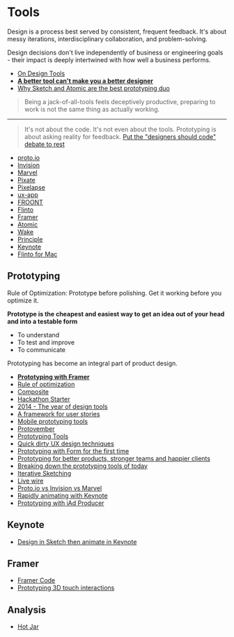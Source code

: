 # Tools

Design is a process best served by consistent, frequent feedback. It's about messy iterations, interdisciplinary collaboration, and problem-solving.

Design decisions don't live independently of business or engineering goals - their impact is deeply intertwined with how well a business performs.

* [On Design Tools](https://speakerdeck.com/joshpuckett/on-design-tools)
* [**A better tool can't make you a better designer**](https://deardesignstudent.com/mo-tools-mo-problems-9ff8abeb98ee)
* [Why Sketch and Atomic are the best prototyping duo](https://webdesignledger.com/sketch-atomic-io)

> Being a jack-of-all-tools feels deceptively productive, preparing to work is not the same thing as actually working.

---

> It's not about the code. It's not even about the tools. Prototyping is about asking reality for feedback. [Put the "designers should code" debate to rest](http://www.the-haystack.com/2015/09/02/put-the-designers-should-code-debate-to-rest/)

* [proto.io](https://proto.io/)
* [Invision](http://www.invisionapp.com/)
* [Marvel](https://marvelapp.com/)
* [Pixate](http://www.pixate.com/)
* [Pixelapse](https://www.pixelapse.com/)
* [ux-app](https://www.ux-app.com/)
* [FROONT](http://froont.com/)
* [Flinto](https://www.flinto.com/)
* [Framer](http://framerjs.com/)
* [Atomic](atomic.io)
* [Wake](https://wake.io/)
* [Principle](http://principleformac.com/)
* [Keynote](http://www.lindadong.com/blog/keynotemotiongraphic)
* [Flinto for Mac](https://www.flinto.com/mac)

## Prototyping

Rule of Optimization: Prototype before polishing. Get it working before you optimize it.

**Prototype is the cheapest and easiest way to get an idea out of your head and into a testable form**

* To understand
* To test and improve
* To communicate

Prototyping has become an integral part of product design.

* [**Prototyping with Framer**](http://nlevin.com/whitespace/)
* [Rule of optimization](http://www.faqs.org/docs/artu/ch01s06.html#id2879078)
* [Composite](http://www.getcomposite.com/)
* [Hackathon Starter](https://github.com/sahat/hackathon-starter)
* [2014 - The year of design tools](https://medium.com/@extremelyn/2014-the-year-of-design-tools-3c449d771e62)
* [A framework for user stories](https://medium.com/@jonatisokon/a-framework-for-user-stories-bc3dc323eca9)
* [Mobile prototyping tools](http://www.moneysummit.com/the-summit/2014/12/10/9-mobile-prototyping-tools-every-designer-should-consider)
* [Protovember](http://makeshowlearn.com/protovember-recap/)
* [Prototyping Tools](http://prototypingtools.co/)
* [Quick dirty UX design techniques](http://blog.placeit.net/quick-dirty-ux-design-techniques/)
* [Prototyping with Form for the first time](https://medium.com/@makeshowlearn/prototyping-with-form-for-the-first-time-a2cf2982a952)
* [Prototyping for better products, stronger teams and happier clients](http://www.smashingmagazine.com/2014/09/19/prototyping-for-better-products-stronger-teams-and-happier-clients/)
* [Breaking down the prototyping tools of today](http://stephenmeszaros.com/posts/prototyping-tools.html)
* [Iterative Sketching](http://atendesigngroup.com/blog/iterative-sketching)
* [Live wire](http://ngenworks.com/blog/live-wires-better-prototyping/)
* [Proto.io vs Invision vs Marvel](https://www.enolalabs.com/blog/archives/best-app-prototyping-tool-proto.io-vs.-invision-vs.-marvel)
* [Rapidly animating with Keynote](http://blog.uxtree.io/rapidly-animating-with-keynote/)
* [Prototyping with iAd Producer](http://www.lindadong.com/blog/prototyping-with-iad-producer)

## Keynote

* [Design in Sketch then animate in Keynote](https://medium.com/@_jshmllr/design-in-sketch-then-animate-in-keynote-c7f40e59f8f8)

## Framer

* [Framer Code](http://framerco.de/)
* [Prototyping 3D touch interactions](http://blog.framerjs.com/posts/prototyping-3D-touch-interactions.html)

## Analysis

* [Hot Jar](https://www.hotjar.com/)